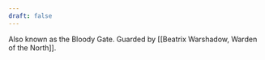 ```yaml
---
draft: false
---
```

Also known as the Bloody Gate. Guarded by [[Beatrix Warshadow, Warden of the North]].
